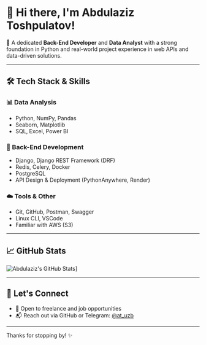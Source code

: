 # 👋 Hi there, I'm Abdulaziz Toshpulatov!

🎯 A dedicated **Back-End Developer** and **Data Analyst** with a strong foundation in Python and real-world project experience in web APIs and data-driven solutions.

---

## 🛠️ Tech Stack & Skills

### 📊 Data Analysis
- Python, NumPy, Pandas
- Seaborn, Matplotlib
- SQL, Excel, Power BI

### 🧩 Back-End Development
- Django, Django REST Framework (DRF)
- Redis, Celery, Docker
- PostgreSQL
- API Design & Deployment (PythonAnywhere, Render)

### ☁️ Tools & Other
- Git, GitHub, Postman, Swagger
- Linux CLI, VSCode
- Familiar with AWS (S3)

---

## 📈 GitHub Stats

![Abdulaziz's GitHub Stats](https://github-profile-trophy.vercel.app/?username=at-uzb&theme=dracula&margin-w=15)]

---

## 🤝 Let's Connect

- 💼 Open to freelance and job opportunities
- 📬 Reach out via GitHub or Telegram: [@at_uzb](https://t.me/at_uzb)

---

Thanks for stopping by! ✨  

